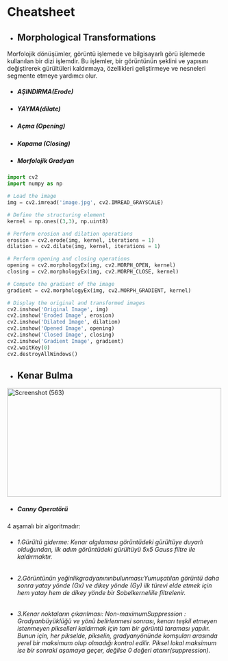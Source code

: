 # Cheatsheet

* ## Morphological Transformations

Morfolojik dönüşümler, görüntü işlemede ve bilgisayarlı görü işlemede kullanılan bir dizi işlemdir. Bu işlemler, bir görüntünün şeklini ve yapısını değiştirerek gürültüleri kaldırmaya, özellikleri geliştirmeye ve nesneleri segmente etmeye yardımcı olur.
 
* ##### AŞINDIRMA(Erode)
* ##### YAYMA(dilate)  
* ##### Açma (Opening)
* ##### Kapama (Closing)
* ##### Morfolojik Gradyan

```python
import cv2
import numpy as np

# Load the image
img = cv2.imread('image.jpg', cv2.IMREAD_GRAYSCALE)

# Define the structuring element
kernel = np.ones((3,3), np.uint8)

# Perform erosion and dilation operations
erosion = cv2.erode(img, kernel, iterations = 1)
dilation = cv2.dilate(img, kernel, iterations = 1)

# Perform opening and closing operations
opening = cv2.morphologyEx(img, cv2.MORPH_OPEN, kernel)
closing = cv2.morphologyEx(img, cv2.MORPH_CLOSE, kernel)

# Compute the gradient of the image
gradient = cv2.morphologyEx(img, cv2.MORPH_GRADIENT, kernel)

# Display the original and transformed images
cv2.imshow('Original Image', img)
cv2.imshow('Eroded Image', erosion)
cv2.imshow('Dilated Image', dilation)
cv2.imshow('Opened Image', opening)
cv2.imshow('Closed Image', closing)
cv2.imshow('Gradient Image', gradient)
cv2.waitKey(0)
cv2.destroyAllWindows()

```


* ## Kenar Bulma

<a data-flickr-embed="true" href="https://www.flickr.com/photos/197661703@N05/52868369621/in/dateposted-public/" title="Screenshot (563)"><img src="https://live.staticflickr.com/65535/52868369621_0ae88abf2d.jpg" width="500" height="253" alt="Screenshot (563)"/></a>

* ##### Canny Operatörü

4 aşamalı bir algoritmadır:

* ###### 1.Gürültü giderme: Kenar algılaması görüntüdeki gürültüye duyarlı olduğundan, ilk adım görüntüdeki gürültüyü 5x5 Gauss filtre ile kaldırmaktır.
* ###### 2.Görüntünün yeğinlikgradyanınınbulunması:Yumuşatılan görüntü daha sonra yatay yönde (Gx) ve dikey yönde (Gy) ilk türevi elde etmek için hem yatay hem de dikey yönde bir Sobelkerneliile filtrelenir. 
* ###### 3.Kenar noktaların çıkarılması: Non-maximumSuppression : Gradyanbüyüklüğü ve yönü belirlenmesi sonrası, kenarı teşkil etmeyen istenmeyen pikselleri kaldırmak için tam bir görüntü taraması yapılır. Bunun için, her pikselde, pikselin, gradyanyönünde komşuları arasında yerel bir maksimum olup olmadığı kontrol edilir. Piksel lokal maksimum ise bir sonraki aşamaya geçer, değilse 0 değeri atanır(suppression).

